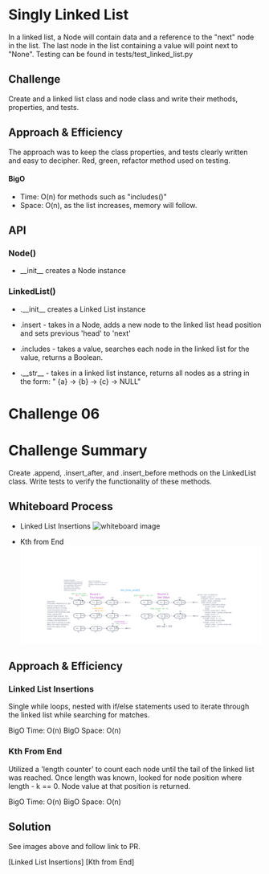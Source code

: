 # Singly Linked List

<!-- Short summary or background information -->

In a linked list, a Node will contain data and a reference to the "next" node in the list. The last node in the list containing a value will point next to "None". Testing can be found in tests/test_linked_list.py

## Challenge

<!-- Description of the challenge -->

Create and a linked list class and node class and write their methods, properties, and tests.

## Approach & Efficiency

<!-- What approach did you take? Why? What is the Big O space/time for this approach? -->

The approach was to keep the class properties, and tests clearly written and easy to decipher. Red, green, refactor method used on testing.

#### BigO

-   Time: O(n) for methods such as "includes()"
-   Space: O(n), as the list increases, memory will follow.

## API

<!-- Description of each method publicly available to your Linked List -->

### Node()

-   \_\_init\_\_ creates a Node instance

### LinkedList()

-   .\_\_init\_\_ creates a Linked List instance

-   .insert - takes in a Node, adds a new node to the linked list head position and sets previous 'head' to 'next'

-   .includes - takes a value, searches each node in the linked list for the value, returns a Boolean.

-   .\_\_str\_\_ - takes in a linked list instance, returns all nodes as a string in the form: " {a} -> {b} -> {c} -> NULL"

# Challenge 06

# Challenge Summary

Create .append, .insert_after, and .insert_before methods on the LinkedList class. Write tests to verify the functionality of these methods.

## Whiteboard Process

-   Linked List Insertions
    ![whiteboard image](../images/linked_list_insertions.png)

-   Kth from End
    ![whiteboard image](../images/kth_from_end.png)

## Approach & Efficiency

### Linked List Insertions

Single while loops, nested with if/else statements used to iterate through the linked list while searching for matches.

BigO Time: O(n)
BigO Space: O(n)

### Kth From End

Utilized a 'length counter' to count each node until the tail of the linked list was reached. Once length was known, looked for node position where length - k == 0. Node value at that position is returned.

BigO Time: O(n)
BigO Space: O(n)

## Solution

See images above and follow link to PR.

[Linked List Insertions]
[Kth from End]
